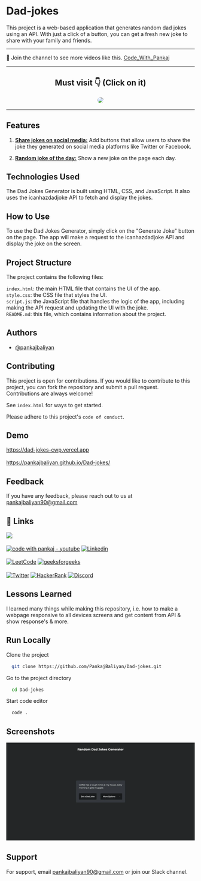 # Dad-jokes

This project is a web-based application that generates random dad jokes using an API. With just a click of a button, you can get a fresh new joke to share with your family and friends.

<hr>

💙 Join the channel to see more videos like this. [Code_With_Pankaj](https://www.youtube.com/c/CodeWithPankaj1?sub_confirmation=1)
<hr>

<div align=center>

## Must visit 👇 (Click on it)

[<img src="https://lh3.googleusercontent.com/3zkP2SYe7yYoKKe47bsNe44yTgb4Ukh__rBbwXwgkjNRe4PykGG409ozBxzxkrubV7zHKjfxq6y9ShogWtMBMPyB3jiNps91LoNH8A=s500" width="150" style="border-radius:10px">](https://www.youtube.com/c/CodeWithPankaj1?sub_confirmation=1)

</div>

<hr>

## Features

1. <b><u>Share jokes on social media:</u></b> Add buttons that allow users to share the joke they generated on social media platforms like Twitter or Facebook.

2. <b><u>Random joke of the day:</u></b> Show a new joke on the page each day.

## Technologies Used
The Dad Jokes Generator is built using HTML, CSS, and JavaScript. It also uses the icanhazdadjoke API to fetch and display the jokes.

## How to Use
To use the Dad Jokes Generator, simply click on the "Generate Joke" button on the page. The app will make a request to the icanhazdadjoke API and display the joke on the screen.

## Project Structure
The project contains the following files:

`index.html`: the main HTML file that contains the UI of the app.<br>
`style.css`: the CSS file that styles the UI.<br>
`script.js`: the JavaScript file that handles the logic of the app, including making the API request and updating the UI with the joke.<br>
`README.md`: this file, which contains information about the project.

## Authors

- [@pankajbaliyan](https://www.github.com/pankajbaliyan)

## Contributing

This project is open for contributions. If you would like to contribute to this project, you can fork the repository and submit a pull request.<br>
Contributions are always welcome!

See `index.html` for ways to get started.

Please adhere to this project's `code of conduct`.

## Demo

https://dad-jokes-cwp.vercel.app
<br><br>
https://pankajbaliyan.github.io/Dad-jokes/

## Feedback

If you have any feedback, please reach out to us at pankajbaliyan90@gmail.com

## 🔗 Links

[<img src="https://www.seekpng.com/png/detail/111-1112824_picture-my-portfolio-logo-png.png" width="150">](https://codewithpankaj.vercel.app)

<a href="https://www.youtube.com/c/codewithpankaj1?sub_confirmation=1" target="blank"><img align="center" src="https://img.shields.io/badge/YouTube-%23FF0000.svg?style=for-the-badge&logo=YouTube&logoColor=white" alt="code with pankaj - youtube" height="40"/></a>
<a href="https://linkedin.com/in/pankaj-kumar-90" target="blank"><img align="center" src="https://img.shields.io/badge/linkedin-%230077B5.svg?style=for-the-badge&logo=linkedin&logoColor=white" alt="Linkedin" height="40"/></a><br><br>
<a href="https://leetcode.com/pankajkumar90/" target="blank"><img align="center" src="https://img.shields.io/badge/LeetCode-000000?style=for-the-badge&logo=LeetCode&logoColor=#d16c06" alt="LeetCode" height="40"/></a>
<a href="https://auth.geeksforgeeks.org/user/im_pankaj/practice/" target="blank"><img align="center" src="https://img.shields.io/badge/GeeksforGeeks-gray?style=for-the-badge&logo=geeksforgeeks&logoColor=35914c" alt="geeksforgeeks" height="40"/></a><br><br>
<a href="https://twitter.com/_pankaj_kumar__" target="blank"><img align="center" src="https://img.shields.io/badge/Twitter-%231DA1F2.svg?style=for-the-badge&logo=Twitter&logoColor=white" alt="Twitter" height="40"/></a>
<a href="https://www.hackerrank.com/pankajbaliyan90" target="blank"><img align="center" src="https://img.shields.io/badge/-Hackerrank-2EC866?style=for-the-badge&logo=HackerRank&logoColor=white" alt="HackerRank" height="40"/></a>
<a href="https://discord.gg/qYz4cYc9zP" target="blank"><img align="center" src="https://img.shields.io/badge/Discord-5865F2?style=for-the-badge&logo=discord&logoColor=white" alt="Discord" height="40"/></a>

## Lessons Learned

I learned many things while making this repository, i.e. how to make a webpage responsive to all devices screens and get content from API & show response's & more.
## Run Locally

Clone the project

```bash
  git clone https://github.com/PankajBaliyan/Dad-jokes.git
```

Go to the project directory

```bash
  cd Dad-jokes
```

Start code editor

```bash
  code .
```


## Screenshots

![App Screenshot](./preview.webp)


## Support

For support, email pankajbaliyan90@gmail.com or join our Slack channel.